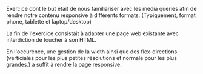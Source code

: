 Exercice dont le but était de nous familiariser avec les media queries afin de rendre notre contenu responsive à différents formats. (Typiquement, format phone, tablette et laptop/desktop)

La fin de l'exercice consistait à adapter une page web existante avec interdiction de toucher à son HTML.

En l'occurence, une gestion de la width ainsi que des flex-directions (verticiales pour les plus petites résolutions et normale pour les plus grandes.) a suffit à rendre la page responsive.